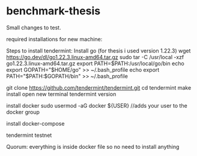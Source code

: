# benchmark-thesis

Small changes to test.



required installations for new machine:

Steps to install tendermint:
Install go (for thesis i used version 1.22.3)
	wget https://go.dev/dl/go1.22.3.linux-amd64.tar.gz
	sudo tar -C /usr/local -xzf go1.22.3.linux-amd64.tar.gz
	export PATH=$PATH:/usr/local/go/bin
	echo export GOPATH=\"\$HOME/go\" >> ~/.bash_profile
	echo export PATH=\"\$PATH:\$GOPATH/bin\" >> ~/.bash_profile
	
git clone https://github.com/tendermint/tendermint.git
cd tendermint
make install
open new terminal
tendermint version


install docker
sudo usermod -aG docker ${USER} //adds your user to the docker group


install docker-compose


tendermint testnet



Quorum:
everything is inside docker file so no need to install anything
